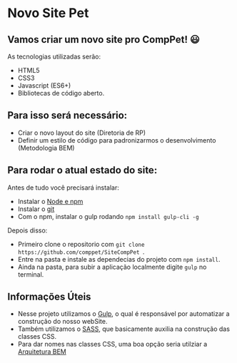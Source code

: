 # Novo Site Pet

## Vamos criar um novo site pro CompPet! 😃

As tecnologias utilizadas serão:
- HTML5
- CSS3
- Javascript (ES6+)
- Bibliotecas de código aberto.

## Para isso será necessário:
- Criar o novo layout do site (Diretoria de RP)
- Definir um estilo de código para padronizarmos o desenvolvimento (Metodologia BEM)

## Para rodar o atual estado do site:
Antes de tudo você precisará instalar:
- Instalar o [Node e npm](https://nodejs.org/en/)
- Instalar o [git](https://git-scm.com/downloads)
- Com o npm, instalar o gulp rodando `npm install gulp-cli -g`

Depois disso:
- Primeiro clone o repositorio com `git clone https://github.com/comppet/SiteCompPet `.
- Entre na pasta e instale as dependecias do projeto com `npm install`.
- Ainda na pasta, para subir a aplicação localmente digite `gulp` no terminal.

## Informações Úteis
- Nesse projeto utilizamos o [Gulp](https://gulpjs.com/), o qual é responsável por automatizar a construção do nosso webSite.
- Também utilizamos o [SASS](https://sass-lang.com/), que basicamente auxilia na construção das classes CSS.
- Para dar nomes nas classes CSS, uma boa opção seria utilziar a [Arquitetura BEM](http://getbem.com/naming/)

